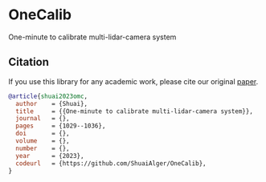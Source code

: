 # OneCalib
One-minute to calibrate multi-lidar-camera system




## Citation

If you use this library for any academic work, please cite our original [paper]().

```bibtex
@article{shuai2023omc,
  author    = {Shuai},
  title     = {{One-minute to calibrate multi-lidar-camera system}},
  journal   = {},
  pages     = {1029--1036},
  doi       = {},
  volume    = {},
  number    = {},
  year      = {2023},
  codeurl   = {https://github.com/ShuaiAlger/OneCalib},
}
```

